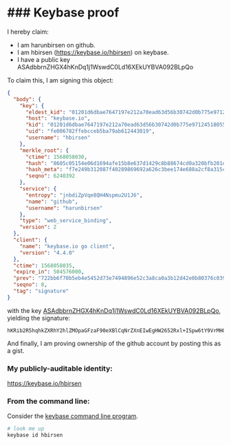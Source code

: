 # ### Keybase proof

I hereby claim:

  * I am harunbirsen on github.
  * I am hbirsen (https://keybase.io/hbirsen) on keybase.
  * I have a public key ASAdbbrnZHGX4hKnDq1j1WswdC0Ld16XEkUYBVA092BLpQo

To claim this, I am signing this object:

```json
{
  "body": {
    "key": {
      "eldest_kid": "01201d6dbae7647197e212a70ead63d56b30742d0b775e97124518055034f7604ba50a",
      "host": "keybase.io",
      "kid": "01201d6dbae7647197e212a70ead63d56b30742d0b775e97124518055034f7604ba50a",
      "uid": "fe006782ffebcceb5ba79ab612443019",
      "username": "hbirsen"
    },
    "merkle_root": {
      "ctime": 1568058030,
      "hash": "8605c05154e06d1694afe15b8e637d1429c8b88674cd0a320bfb201dd5a364755355e9e31da5aa06a82f8146f89f7add1cd072c7d0c7e3116709ad380a1d5175",
      "hash_meta": "f7e249b312087f40289869692a626c3bee174e688a2cf8a315c8407a702c28a7",
      "seqno": 6240392
    },
    "service": {
      "entropy": "jnbdiZpVqe8QH4Nspmu2U1J6",
      "name": "github",
      "username": "harunbirsen"
    },
    "type": "web_service_binding",
    "version": 2
  },
  "client": {
    "name": "keybase.io go client",
    "version": "4.4.0"
  },
  "ctime": 1568058035,
  "expire_in": 504576000,
  "prev": "722bb6f70b5eb4e5452d73e7494896e52c3a8ca0a3b12d42e0b80376c03973fc",
  "seqno": 8,
  "tag": "signature"
}
```

with the key [ASAdbbrnZHGX4hKnDq1j1WswdC0Ld16XEkUYBVA092BLpQo](https://keybase.io/hbirsen), yielding the signature:

```
hKRib2R5hqhkZXRhY2hlZMOpaGFzaF90eXBlCqNrZXnEIwEgHW2652Rxl+ISpw6tY9VrMHQtC3delxJFGAVQNPdgS6UKp3BheWxvYWTESpcCCMQgciu29wtetOVFLXPnSUiW5Sw6jKCjsS1C4LgDdsA5c/zEIH517ZPL8FdrUv0AZn6EQ1b4h0NocOfiG37n356KbhWNAgHCo3NpZ8RAni2xAQXIHDGHWnPRNSqNrp9V5rO0RB6npDTL9I0tp+uIlKqzVI6AH8MquXxjhrXFkhXkyYhGPLYtIxMLXJWRCKhzaWdfdHlwZSCkaGFzaIKkdHlwZQildmFsdWXEIFXQw5KfMdag61oTl7qZXOO/ikqXVN2k/lR+gQ5wT9KAo3RhZ80CAqd2ZXJzaW9uAQ==

```

And finally, I am proving ownership of the github account by posting this as a gist.

### My publicly-auditable identity:

https://keybase.io/hbirsen

### From the command line:

Consider the [keybase command line program](https://keybase.io/download).

```bash
# look me up
keybase id hbirsen
```
